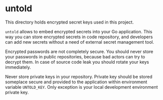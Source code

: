 # untold

This directory holds encrypted secret keys used in this project.

`untold` allows to embed encrypted secrets into your Go application.
This way you can store encrypted secrets in code repository, and developers can
add new secrets without a need of external secret management tool.

Encrypted passwords are not completely secure. You should never store your passwords
in public repositories, because bad actors can try to decrypt them.
In case of source code leak you should rotate your keys immediately.

Never store private keys in your repository. Private key should be stored someplace secure
and provided to the application within environment variable `UNTOLD_KEY`.
Only exception is your local development environment private key.
